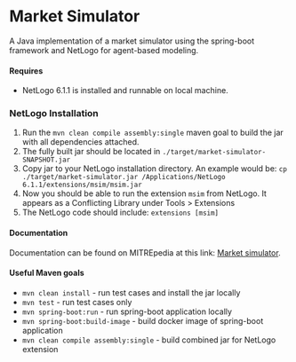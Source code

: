 # Market Simulator

A Java implementation of a market simulator using the spring-boot framework and NetLogo for agent-based modeling.


#### Requires
 - NetLogo 6.1.1 is installed and runnable on local machine.


### NetLogo Installation
 1. Run the `mvn clean compile assembly:single` maven goal to build the jar with all dependencies attached.
 2. The fully built jar should be located in `./target/market-simulator-SNAPSHOT.jar`
 3. Copy jar to your NetLogo installation directory. An example would be: `cp ./target/market-simulator.jar /Applications/NetLogo 6.1.1/extensions/msim/msim.jar`
 4. Now you should be able to run the extension `msim` from NetLogo. It appears as a Conflicting Library under Tools > Extensions
 5. The NetLogo code should include: `extensions [msim]`


#### Documentation
Documentation can be found on MITREpedia at this link: [Market simulator](https://mitrepedia.mitre.org/index.php/Market_simulator).


#### Useful Maven goals
* `mvn clean install` - run test cases and install the jar locally
* `mvn test` - run test cases only
* `mvn spring-boot:run` - run spring-boot application locally
* `mvn spring-boot:build-image` - build docker image of spring-boot application
* `mvn clean compile assembly:single` - build combined jar for NetLogo extension